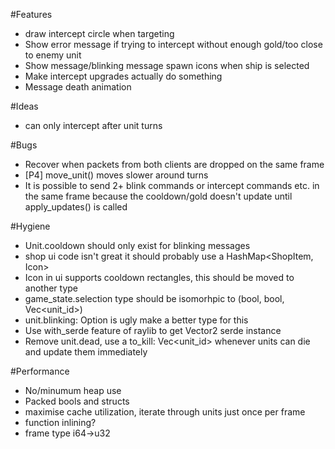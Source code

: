 #Features
 * draw intercept circle when targeting
 * Show error message if trying to intercept without enough gold/too close to enemy unit
 * Show message/blinking message spawn icons when ship is selected
 * Make intercept upgrades actually do something
 * Message death animation

#Ideas
 * can only intercept after unit turns

#Bugs
 * Recover when packets from both clients are dropped on the same frame
 * [P4] move_unit() moves slower around turns
 * It is possible to send 2+ blink commands or intercept commands etc. in the same frame because the cooldown/gold doesn't update until apply_updates() is called

#Hygiene
 * Unit.cooldown should only exist for blinking messages
 * shop ui code isn't great it should probably use a HashMap<ShopItem, Icon>
 * Icon in ui supports cooldown rectangles, this should be moved to another type
 * game_state.selection type should be isomorhpic to (bool, bool, Vec<unit_id>)
 * unit.blinking: Option<bool> is ugly make a better type for this
 * Use with_serde feature of raylib to get Vector2 serde instance
 * Remove unit.dead, use a to_kill: Vec<unit_id> whenever units can die and update them immediately

#Performance
 * No/minumum heap use
 * Packed bools and structs
 * maximise cache utilization, iterate through units just once per frame
 * function inlining?
 * frame type i64->u32